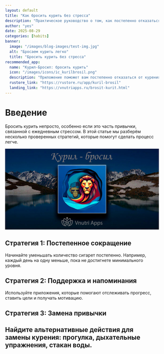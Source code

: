 ```yaml
---
layout: default
title: "Как бросить курить без стресса"
description: "Практическое руководство о том, как постепенно отказаться от курения, снизить тревогу и выработать новые привычки."
author: "yes"
date: 2025-08-29
categories: [habits]
banner:
  image: "/images/blog-images/test-img.jpg"
  alt: "Бросаем курить легко"
  title: "Бросить курить без стресса"
recommended_app:
  name: "Курил-Бросил: бросить курить"
  icon: "/images/icons/ic_kurilbrosil.png"
  description: "Приложение поможет вам постепенно отказаться от курения и следить за прогрессом."
  rustore_link: "https://rustore.ru/app/kuril-brosil"
  landing_link: "https://vnutriapps.ru/brosit-kurit.html"
---
```

# Введение

Бросить курить непросто, особенно если это часть привычки, связанной с ежедневным стрессом. В этой статье мы разберём несколько проверенных стратегий, которые помогут сделать процесс легче.

![Пример картинки]( /images/image_kurilbrosil.jpg "Путь к свободе от никотина")

## Стратегия 1: Постепенное сокращение

Начинайте уменьшать количество сигарет постепенно. Например, каждый день на одну меньше, пока не достигнете минимального уровня.

## Стратегия 2: Поддержка и напоминания

Используйте приложения, которые помогают отслеживать прогресс, ставить цели и получать мотивацию.

## Стратегия 3: Замена привычки

Найдите альтернативные действия для замены курения: прогулка, дыхательные упражнения, стакан воды.
---











